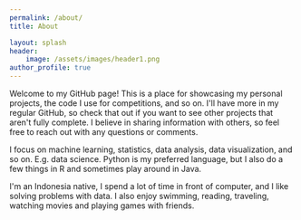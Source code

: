 ```yaml
---
permalink: /about/
title: About

layout: splash
header:
    image: /assets/images/header1.png
author_profile: true
---
```


Welcome to my GitHub page! This is a place for showcasing my personal projects, the code I use for competitions, and so on. I'll have more in my regular GitHub, so check that out if you want to see other projects that aren't fully complete. I believe in sharing information with others, so feel free to reach out with any questions or comments.

I focus on machine learning, statistics, data analysis, data visualization, and so on. E.g. data science. Python is my preferred language, but I also do a few things in R and sometimes play around in Java.

I'm an Indonesia native, I spend a lot of time in front of computer, and I like solving problems with data. I also enjoy swimming, reading, traveling, watching movies and playing games with friends.